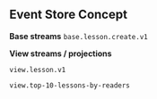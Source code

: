 Event Store Concept
------

**Base streams**
`base.lesson.create.v1`


**View streams / projections**

`view.lesson.v1`

`view.top-10-lessons-by-readers`

